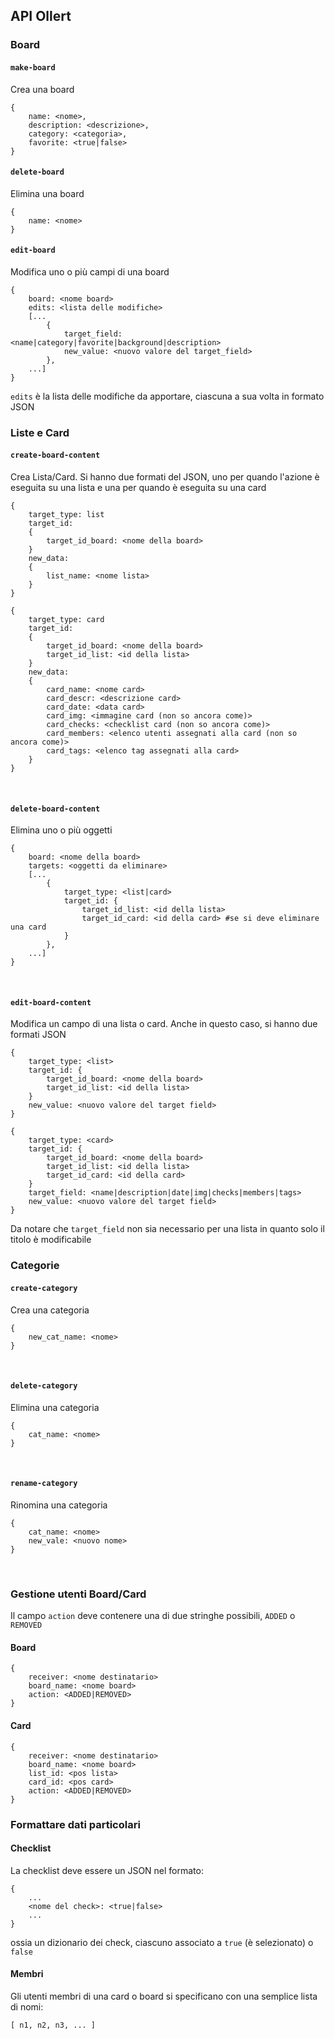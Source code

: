 ## API Ollert

### Board

#### `make-board`
Crea una board
```
{
    name: <nome>,
    description: <descrizione>,
    category: <categoria>,
    favorite: <true|false>
}
```

#### `delete-board`
Elimina una board
```
{
    name: <nome>
}
```

#### `edit-board`
Modifica uno o più campi di una board
```
{
    board: <nome board>
    edits: <lista delle modifiche>
    [...
        {
            target_field: <name|category|favorite|background|description>
            new_value: <nuovo valore del target_field>
        },
    ...]
}
```
`edits` è la lista delle modifiche da apportare, ciascuna a sua volta in formato JSON
<br>

### Liste e Card

#### `create-board-content`
Crea Lista/Card. Si hanno due formati del JSON, uno per quando l'azione è eseguita su una lista e una per quando è eseguita su una card
```
{
    target_type: list
    target_id:
    {
        target_id_board: <nome della board>
    }
    new_data:
    { 
        list_name: <nome lista>
    }
}
```
```
{
    target_type: card
    target_id:
    {
        target_id_board: <nome della board>
        target_id_list: <id della lista>
    }
    new_data:
    { 
        card_name: <nome card>
        card_descr: <descrizione card>
        card_date: <data card>
        card_img: <immagine card (non so ancora come)>
        card_checks: <checklist card (non so ancora come)>
        card_members: <elenco utenti assegnati alla card (non so ancora come)>
        card_tags: <elenco tag assegnati alla card>
    }
}
```
<br>

#### `delete-board-content`
Elimina uno o più oggetti
```
{
    board: <nome della board>
    targets: <oggetti da eliminare>
    [...
        {
            target_type: <list|card>
            target_id: {
                target_id_list: <id della lista>
                target_id_card: <id della card> #se si deve eliminare una card
            }
        },
    ...]
}
```
<br>

#### `edit-board-content`
Modifica un campo di una lista o card. Anche in questo caso, si hanno due formati JSON
```
{
    target_type: <list>
    target_id: {
        target_id_board: <nome della board>
        target_id_list: <id della lista>
    }
    new_value: <nuovo valore del target field>
}
```
```
{
    target_type: <card>
    target_id: {
        target_id_board: <nome della board>
        target_id_list: <id della lista>
        target_id_card: <id della card>
    }
    target_field: <name|description|date|img|checks|members|tags>
    new_value: <nuovo valore del target field>
}
```
Da notare che `target_field` non sia necessario per una lista in quanto solo il titolo è modificabile
<br>

### Categorie

#### `create-category`
Crea una categoria
```
{
    new_cat_name: <nome>
}
```
<br>

#### `delete-category`
Elimina una categoria
```
{
    cat_name: <nome>
}
```
<br>

#### `rename-category`
Rinomina una categoria
```
{
    cat_name: <nome>
    new_vale: <nuovo nome>
}
```
<br>

### Gestione utenti Board/Card
Il campo `action` deve contenere una di due stringhe possibili, `ADDED` o `REMOVED` 

#### Board
```
{
    receiver: <nome destinatario>
    board_name: <nome board>
    action: <ADDED|REMOVED>
}
```

#### Card
```
{
    receiver: <nome destinatario>
    board_name: <nome board>
    list_id: <pos lista>
    card_id: <pos card>
    action: <ADDED|REMOVED>
}
```

### Formattare dati particolari

#### Checklist
La checklist deve essere un JSON nel formato:
```
{
    ...
    <nome del check>: <true|false>
    ...
}
```
ossia un dizionario dei check, ciascuno associato a `true` (è selezionato) o `false`
<br>

#### Membri
Gli utenti membri di una card o board si specificano con una semplice lista di nomi:
```
[ n1, n2, n3, ... ]
```

